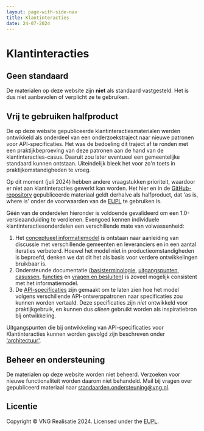 ```yaml
---
layout: page-with-side-nav
title: Klantinteracties
date: 24-07-2024
---
```


# Klantinteracties

## Geen standaard

De materialen op deze website zijn **niet** als standaard vastgesteld. Het is dus niet aanbevolen of verplicht ze te gebruiken.

## Vrij te gebruiken halfproduct

De op deze website gepubliceerde klantinteractiesmaterialen werden ontwikkeld als onderdeel van een onderzoekstraject naar nieuwe patronen voor API-specificaties. Het was de bedoeling dit traject af te ronden met een praktijkbeproeving van deze patronen aan de hand van de klantinteracties-casus. Daaruit zou later eventueel een gemeentelijke standaard kunnen ontstaan. Uiteindelijk bleek het voor zo'n toets in praktijkomstandigheden te vroeg.

Op dit moment (juli 2024) hebben andere vraagstukken prioriteit, waardoor er niet aan klantinteracties gewerkt kan worden. Het hier en in de [GitHub-repository](https://github.com/VNG-Realisatie/klantinteracties/) gepubliceerde materiaal geldt derhalve als halfproduct, dat 'as is, where is' onder de voorwaarden van de [EUPL](https://eupl.eu/1.2/nl/) te gebruiken is.

Géén van de onderdelen hieronder is voldoende gevalideerd om een 1.0-versieaanduiding te verdienen. Evengoed kennen individuele klantinteractiesonderdelen een verschillende mate van volwassenheid:

1. Het [conceptueel informatiemodel](./informatiemodel/semantisch_model.md) is ontstaan naar aanleiding van discussie met verschillende gemeenten en leveranciers en in een aantal iteraties verbeterd. Hoewel het model niet in productieomstandigheden is beproefd, denken we dat dit het als basis voor verdere ontwikkelingen bruikbaar is.
2. Ondersteunde documentatie ([basisterminologie](./basisterminologie.md), [uitgangspunten](./achtergronddocumentatie/uitgangspunten.md), [casussen](./achtergronddocumentatie/cases.md), [functies](./achtergronddocumentatie/functies.md) en [vragen en besluiten](./achtergronddocumentatie/Vragen%20en%20besluiten.md)) is zoveel mogelijk consistent met het informatiemodel.
3. De [API-specificaties](./api_familie_klantinteracties/klantinteracties.md) zijn gemaakt om te laten zien hoe het model volgens verschillende API-ontwerppatronen naar specificaties zou kunnen worden vertaald. Deze specificaties zijn *niet* ontwikkeld voor praktijkgebruik, en kunnen dus *alleen* gebruikt worden als inspiratiebron bij ontwikkeling.

Uitgangspunten die bij ontwikkeling van API-specificaties voor Klantinteracties kunnen worden gevolgd zijn beschreven onder ['architectuur'](./architectuur/architectuur.md).

## Beheer en ondersteuning

De materialen op deze website worden niet beheerd. Verzoeken voor nieuwe functionaliteit worden daarom niet behandeld. Mail bij vragen over gepubliceerd materiaal naar [standaarden.ondersteuning@vng.nl](mailto:standaarden.ondersteuning@vng.nl).

## Licentie

Copyright &copy; VNG Realisatie 2024. Licensed under the [EUPL](https://eupl.eu/1.2/en/).
